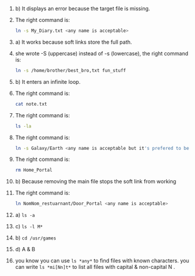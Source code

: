 1.  b) It displays an error because the target file is missing.

2.  The right command is:
    ```bash
    ln -s My_Diary.txt <any name is acceptable>
    ```

3.  a) It works because soft links store the full path.

4.  she wrote -S (uppercase) instead of -s (lowercase), the right command is:  
    ```bash
    ln -s /home/brother/best_bro,txt fun_stuff
    ```

5.  b) It enters an infinite loop.

6.  The right command is:
    ```bash
    cat note.txt
    ```

7.  The right command is:
    ```bash
    ls -la
    ```

8.  The right command is:
    ```bash
    ln -s Galaxy/Earth <any name is acceptable but it's prefered to be "Earth">
    ```
    
9.  The right command is:
    ```bash
    rm Home_Portal
    ```
    
10. b) Because removing the main file stops the soft link from working

11. The right command is:
    ```bash
    ln NomNom_restuarnant/Door_Portal <any name is acceptable>
    ```

12.  a) `ls -a`

13.  c) `ls -l M*`

14.  b) `cd /usr/games`

15.  d) A & B

16. you know you can use `ls *any*` to find files with known characters. you can write `ls *mi[Nn]t*` to list all files with capital & non-capital N .
